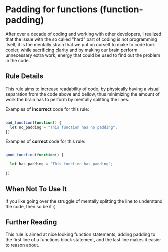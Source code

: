 # Padding for functions (function-padding)

After over a decade of coding and working with other developers, I realized that the issue with the so called "hard" part of coding is not programming itself, it is the mentally strain that we put on ourself to make to code look cooler, while sacrificing clarity and by making our brain perform unnecessary extra work, energy that could be used to find out the problem in the code.

## Rule Details

This rule aims to increase readability of code, by physically having a visual separation from the code above and bellow, thus minimizing the amount of work the brain has to perform by mentally splitting the lines.

Examples of **incorrect** code for this rule:

```js

bad_function(function() {
  let no_padding = "This function has no padding";
})

```

Examples of **correct** code for this rule:

```js

good_function(function() {

  let has_padding = "This function has padding";

})

```

## When Not To Use It

If you like going over the struggle of mentally splitting the line to understand the code, then so be it :)

## Further Reading

This rule is aimed at nice looking function statements, adding padding to the first line of a functions block statement, and the last line makes it easier to reason about.
